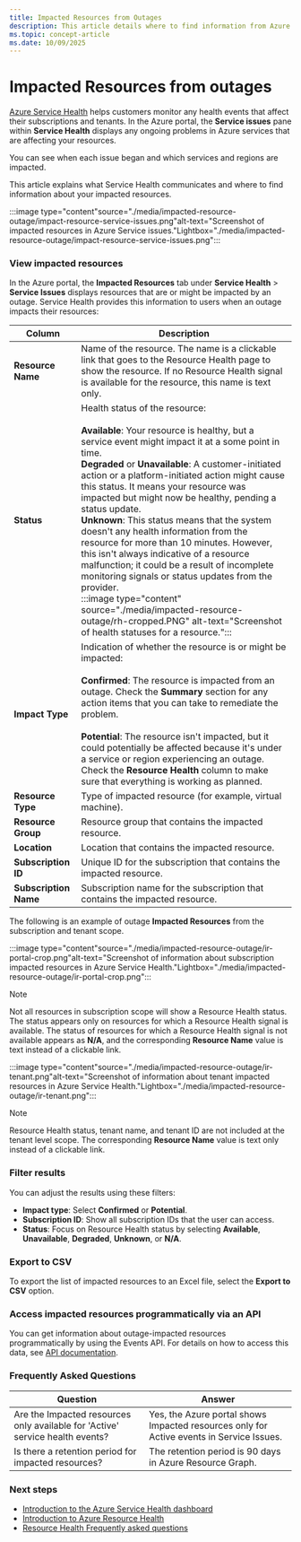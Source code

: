 ```yaml
---
title: Impacted Resources from Outages
description: This article details where to find information from Azure Service Health about how Azure outages might affect your resources.
ms.topic: concept-article
ms.date: 10/09/2025
---
```


# Impacted Resources from outages

[Azure Service Health](https://azure.microsoft.com/get-started/azure-portal/service-health/) helps customers monitor any health events that affect their subscriptions and tenants. In the Azure portal, the **Service issues** pane within **Service Health** displays any ongoing problems in Azure services that are affecting your resources. 

You can see when each issue began and which services and regions are impacted. 

This article explains what Service Health communicates and where to find information about your impacted resources.

:::image type="content"source="./media/impacted-resource-outage/impact-resource-service-issues.png"alt-text="Screenshot of impacted resources in Azure Service issues."Lightbox="./media/impacted-resource-outage/impact-resource-service-issues.png":::


### View impacted resources

In the Azure portal, the **Impacted Resources** tab under **Service Health** > **Service Issues** displays resources that are or might be impacted by an outage. Service Health provides this information to users when an outage impacts their resources:

|Column  |Description |
|---------|---------|
|**Resource Name**|Name of the resource. The name is a clickable link that goes to the Resource Health page to show the resource. If no Resource Health signal is available for the resource, this name is text only.|
|**Status**|Health status of the resource: <br><br>**Available**: Your resource is healthy, but a service event might impact it at a some point in time. <br>**Degraded** or **Unavailable**: A customer-initiated action or a platform-initiated action might cause this status. It means your resource was impacted but might now be healthy, pending a status update. <br>**Unknown**:  This status means that the system doesn't any health information from the resource for more than 10 minutes. However, this isn't always indicative of a resource malfunction; it could be a result of incomplete monitoring signals or status updates from the provider. <br>:::image type="content" source="./media/impacted-resource-outage/rh-cropped.PNG" alt-text="Screenshot of health statuses for a resource.":::|
|**Impact Type**|Indication of whether the resource is or might be impacted: <br><br>**Confirmed**: The resource is impacted from an outage. Check the **Summary** section for any action items that you can take to remediate the problem. <br><br>**Potential**: The resource isn't impacted, but it could potentially be affected because it's under a service or region experiencing an outage. Check the **Resource Health** column to make sure that everything is working as planned.|
|**Resource Type**|Type of impacted resource (for example, virtual machine).|
|**Resource Group**|Resource group that contains the impacted resource.|
|**Location**|Location that contains the impacted resource.|
|**Subscription ID**|Unique ID for the subscription that contains the impacted resource.|
|**Subscription Name**|Subscription name for the subscription that contains the impacted resource.|

The following is an example of outage **Impacted Resources** from the subscription and tenant scope.

:::image type="content"source="./media/impacted-resource-outage/ir-portal-crop.png"alt-text="Screenshot of information about subscription impacted resources in Azure Service Health."Lightbox="./media/impacted-resource-outage/ir-portal-crop.png":::

>[!Note]
>Not all resources in subscription scope will show a Resource Health status. The status appears only on resources for which a Resource Health signal is available. The status of resources for which a Resource Health signal is not available appears as **N/A**, and the corresponding **Resource Name** value is text instead of a clickable link.

:::image type="content"source="./media/impacted-resource-outage/ir-tenant.png"alt-text="Screenshot of information about tenant impacted resources in Azure Service Health."Lightbox="./media/impacted-resource-outage/ir-tenant.png":::

>[!Note]
>Resource Health status, tenant name, and tenant ID are not included at the tenant level scope. The corresponding **Resource Name** value is text only instead of a clickable link.

### Filter results

You can adjust the results using these filters:

- **Impact type**: Select **Confirmed** or **Potential**.
- **Subscription ID**: Show all subscription IDs that the user can access.
- **Status**: Focus on Resource Health status by selecting **Available**, **Unavailable**, **Degraded**, **Unknown**, or **N/A**.

### Export to CSV

To export the list of impacted resources to an Excel file, select the **Export to CSV** option.

### Access impacted resources programmatically via an API

You can get information about outage-impacted resources programmatically by using the Events API. For details on how to access this data, see [API documentation](/rest/api/resourcehealth/2022-10-01/impacted-resources).

### Frequently Asked Questions

|Question|Answer|
|--------|------|
|Are the Impacted resources only available for 'Active' service health events?|Yes, the Azure portal shows Impacted resources only for Active events in Service Issues.|
|Is there a retention period for impacted resources? |The retention period is 90 days in Azure Resource Graph.|




### Next steps
- [Introduction to the Azure Service Health dashboard](service-health-overview.md)
- [Introduction to Azure Resource Health](resource-health-overview.md)
- [Resource Health Frequently asked questions](resource-health-faq.yml)
